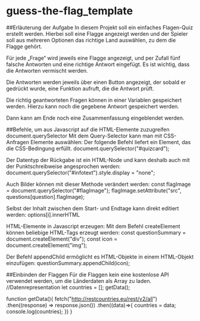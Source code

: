 # guess-the-flag_template
##Erläuterung der Aufgabe
In diesem Projekt soll ein einfaches Flagen-Quiz erstellt werden. Hierbei soll eine Flagge angezeigt werden und der Spieler soll aus mehreren Optionen das richtige Land auswählen, zu dem die Flagge gehört. 

Für jede „Frage“ wird jeweils eine Flagge angezeigt, und per Zufall fünf falsche Antworten und eine richtige Antwort eingefügt. 
Es ist wichtig, dass die Antworten vermischt werden.

Die Antworten werden jeweils über einen Button angezeigt, der sobald er gedrückt wurde, eine Funktion aufruft, die die Antwort prüft. 

Die richtig geantworteten Fragen können in einer Variablen gespeichert werden. Hierzu kann noch die gegebene Antwort gespeichert werden.

Dann kann am Ende noch eine Zusammenfassung eingeblendet werden.


##Befehle, um aus Javascript auf die HTML-Elemente zuzugreifen
document.querySelector
Mit dem Query-Selector kann man mit CSS-Anfragen Elemente auswählen: 
Der folgende Befehl liefert ein Element, das die CSS-Bedingung erfüllt.
document.querySelector("#quizcard");

Der Datentyp der Rückgabe ist ein HTML-Node und kann deshalb auch mit der Punktschreibweise angesprochen werden: 
document.querySelector("#infotext").style.display = "none";

Auch Bilder können mit dieser Methode verändert werden:
    const flagImage = document.querySelector("#flagImage");
    flagImage.setAttribute("src", questions[question].flagImage);

Selbst der Inhalt zwischen dem Start- und Endtage kann direkt editiert werden: 
options[i].innerHTML

HTML-Elemente in Javascript erzeugen: 
Mit dem Befehl createElement können beliebige HTML-Tags erzeugt werden: 
const questionSummary = document.createElement("div");
const icon = document.createElement("img");

Der Befehl appendChild ermöglicht es HTML-Objekte in einem HTML-Objekt einzufügen:
questionSummary.appendChild(icon);

##Einbinden der Flaggen
Für die Flaggen kein eine kostenlose API verwendet werden, um die Länderdaten als Array zu laden.
//Datenrepresentation
let countries = [];
getData();

function getData(){
    fetch("http://restcountries.eu/rest/v2/all")
    .then((response) => response.json())
    .then((data)=>{
        countries = data;
        console.log(countries);
    })
}

